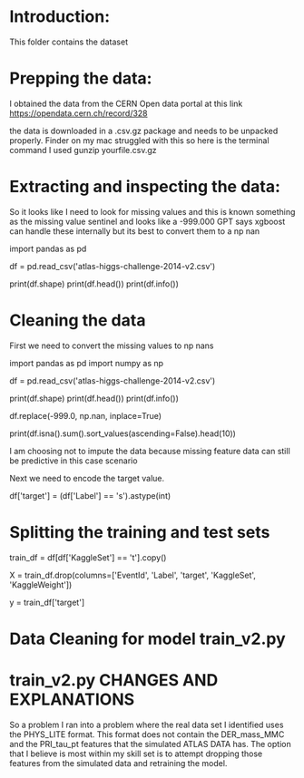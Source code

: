 # Introduction:
This folder contains the dataset 

# Prepping the data: 

I obtained the data from the CERN Open data portal at this link https://opendata.cern.ch/record/328 

the data is downloaded in a .csv.gz package and needs to be unpacked properly. Finder on my mac struggled with this so here is the terminal command I used gunzip yourfile.csv.gz

# Extracting and inspecting the data:

So it looks like I need to look for missing values and this is known something as the missing value sentinel and looks like a -999.000 GPT says xgboost can handle these internally but its best to convert them to a np nan

import pandas as pd

<!-- # A pandas datafram is a pandas version of a table -->
df = pd.read_csv('atlas-higgs-challenge-2014-v2.csv')

print(df.shape)
print(df.head())
print(df.info())

# Cleaning the data

First we need to convert the missing values to np nans

import pandas as pd
import numpy as np

<!-- # A pandas dataframe is a pandas version of a table -->
df = pd.read_csv('atlas-higgs-challenge-2014-v2.csv')

print(df.shape)
print(df.head())
print(df.info())

<!-- # the parameters mean replace all -999.0 with a np nan inplace in the dataframe so it does not return a copy -->
df.replace(-999.0, np.nan, inplace=True)

<!-- # sums up, sorts the data beforehand, and reports the top 10 columns with missing numbers -->
print(df.isna().sum().sort_values(ascending=False).head(10))

I am choosing not to impute the data because missing feature data can still be predictive in this case scenario 

Next we need to encode the target value.

<!-- so this creates a new column called target and sets it equal to the dataframe value from label. If 's' is true then it sets target to one -->
df['target'] = (df['Label'] == 's').astype(int)

# Splitting the training and test sets

<!-- so this creates a dataframe for training if the original dataframe column value kaggle set is == to t for train. The df['KaggleSet'] == 't' spits out a boolean series of values and then df of that snags all the df values where that is true. This is called pandas row filtering boolean mask-->
train_df = df[df['KaggleSet'] == 't'].copy()

<!--Now we need to setup our features and target. This sets two values equal to to dataframes corresponding to the input fetures and the target answer -->

X = train_df.drop(columns=['EventId', 'Label', 'target', 'KaggleSet', 'KaggleWeight'])

y = train_df['target']

# Data Cleaning for model train_v2.py

# train_v2.py CHANGES AND EXPLANATIONS

So a problem I ran into a problem where the real data set I identified uses the PHYS_LITE format. This format does not contain the DER_mass_MMC and the PRI_tau_pt features that the simulated ATLAS DATA has. The option that I believe is most within my skill set is to attempt dropping those features from the simulated data and retraining the model.